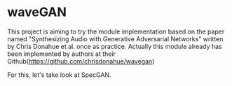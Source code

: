 # waveGAN
This project is aiming to try the module implementation based on the paper named "Synthesizing Audio with Generative Adversarial Networks" written by Chris Donahue et al. once as practice. Actually this module already has been implemented by authors at their Github(https://github.com/chrisdonahue/wavegan)

For this, let's take look at SpecGAN. 

